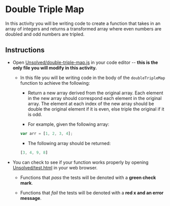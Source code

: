 # Double Triple Map

In this activity you will be writing code to create a function that takes in an array of integers and returns a transformed array where even numbers are doubled and odd numbers are tripled.

## Instructions

* Open [Unsolved/double-triple-map.js](Unsolved/double-triple-map.js) in your code editor -- **this is the only file you will modify in this activity.**

  * In this file you will be writing code in the body of the `doubleTripleMap` function to achieve the following:

    * Return a new array derived from the original array. Each element in the new array should correspond each element in the original array. The element at each index of the new array should be double the original element if it is even, else triple the original if it is odd.

    * For example, given the following array:

    ```js
    var arr = [1, 2, 3, 4];
    ```

    * The following array should be returned:

    ```js
    [3, 4, 9, 8]
    ```

* You can check to see if your function works properly by opening [Unsolved/test.html](Unsolved/test.html) in your web browser.

  * Functions that _pass_ the tests will be denoted with a **green check mark**.

  * Functions that _fail_ the tests will be denoted with a **red x and an error message**.
